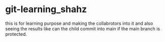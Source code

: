 # git-learning_shahz
this is for learning purpose and making the collabrotors into it and also seeing the results like can the child commit into main if the main branch is protected.
